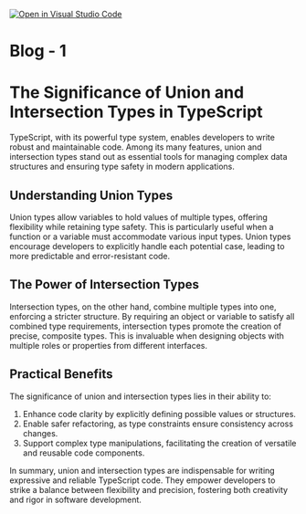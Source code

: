 [![Open in Visual Studio Code](https://classroom.github.com/assets/open-in-vscode-2e0aaae1b6195c2367325f4f02e2d04e9abb55f0b24a779b69b11b9e10269abc.svg)](https://classroom.github.com/online_ide?assignment_repo_id=17600474&assignment_repo_type=AssignmentRepo)


# Blog - 1


# The Significance of Union and Intersection Types in TypeScript

TypeScript, with its powerful type system, enables developers to write robust and maintainable code. Among its many features, union and intersection types stand out as essential tools for managing complex data structures and ensuring type safety in modern applications.

## Understanding Union Types
Union types allow variables to hold values of multiple types, offering flexibility while retaining type safety. This is particularly useful when a function or a variable must accommodate various input types. Union types encourage developers to explicitly handle each potential case, leading to more predictable and error-resistant code.

## The Power of Intersection Types
Intersection types, on the other hand, combine multiple types into one, enforcing a stricter structure. By requiring an object or variable to satisfy all combined type requirements, intersection types promote the creation of precise, composite types. This is invaluable when designing objects with multiple roles or properties from different interfaces.

## Practical Benefits
The significance of union and intersection types lies in their ability to:

1. Enhance code clarity by explicitly defining possible values or structures.
2. Enable safer refactoring, as type constraints ensure consistency across changes.
3. Support complex type manipulations, facilitating the creation of versatile and reusable code components.

In summary, union and intersection types are indispensable for writing expressive and reliable TypeScript code. They empower developers to strike a balance between flexibility and precision, fostering both creativity and rigor in software development.
